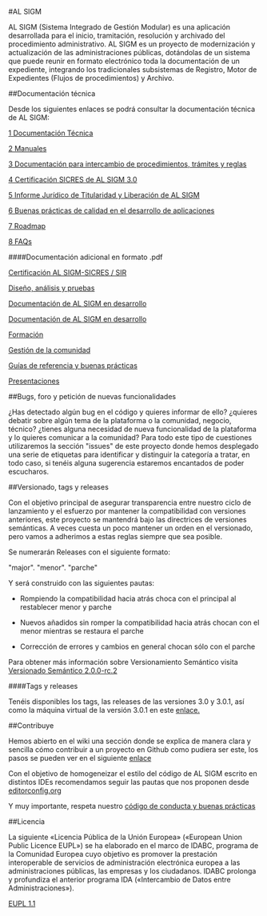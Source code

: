 #AL SIGM

AL SIGM (Sistema Integrado de Gestión Modular) es una aplicación desarrollada para el inicio, tramitación, resolución y archivado del procedimiento administrativo. AL SIGM es un proyecto de modernización y actualización de las administraciones públicas, dotándolas de un sistema que puede reunir en formato electrónico toda la documentación de un expediente, integrando los tradicionales subsistemas de Registro, Motor de Expedientes (Flujos de procedimientos) y Archivo.

##Documentación técnica

Desde los siguientes enlaces se podrá consultar la documentación técnica de AL SIGM:

<a href="https://forja.cenatic.es/plugins/mediawiki/wiki/alsigm/index.php/P%C3%A1gina_principal#Documentaci.C3.B3n_t.C3.A9cnica" target="_new">1 Documentación Técnica</a>

<a href="https://forja.cenatic.es/plugins/mediawiki/wiki/alsigm/index.php/P%C3%A1gina_principal#Manuales
" target="_new">2 Manuales</a>

<a href="https://forja.cenatic.es/plugins/mediawiki/wiki/alsigm/index.php/P%C3%A1gina_principal#Documentaci.C3.B3n_para_intercambio_de_procedimientos.2C_tr.C3.A1mites_y_reglas" target="_new">3 Documentación para intercambio de procedimientos, trámites y reglas</a>

<a href="https://forja.cenatic.es/plugins/mediawiki/wiki/alsigm/index.php/Documentaci%C3%B3n" target="_new">4 Certificación SICRES de AL SIGM 3.0</a>

<a href="https://forja.cenatic.es/plugins/mediawiki/wiki/alsigm/index.php/Informe_Jur%C3%ADdico_de_Titularidad_y_Liberaci%C3%B3n" target="_new">5 Informe Jurídico de Titularidad y Liberación de AL SIGM</a>

<a href="https://forja.cenatic.es/plugins/mediawiki/wiki/alsigm/index.php/P%C3%A1gina_principal#Buenas_pr.C3.A1cticas_de_calidad_en_el_desarrollo_de_aplicaciones" target="_new">6 Buenas prácticas de calidad en el desarrollo de aplicaciones</a>

<a href="https://forja.cenatic.es/plugins/mediawiki/wiki/alsigm/index.php/Roadmap_de_AL_SIGM" target="_new">7 Roadmap</a>

<a href="https://forja.cenatic.es/plugins/mediawiki/wiki/alsigm/index.php/FAQs_-_Preguntas_frecuentes" target="_new">8 FAQs</a>

####Documentación adicional en formato .pdf

<a href="https://forja.cenatic.es/docman/?group_id=223&view=listfile&dirid=728" target="_new">Certificación AL SIGM-SICRES / SIR</a>

<a href="https://forja.cenatic.es/docman/?group_id=223&view=listfile&dirid=582" target="_new">Diseño, análisis y pruebas</a>

<a href="https://forja.cenatic.es/docman/?group_id=223&view=listfile&dirid=719" target="_new">Documentación de AL SIGM en desarrollo</a>

<a href="https://forja.cenatic.es/docman/?group_id=223&view=listfile&dirid=719" target="_new">Documentación de AL SIGM en desarrollo</a>


<a href="https://forja.cenatic.es/docman/?group_id=223&view=listfile&dirid=578" target="_new">Formación</a>


<a href="https://forja.cenatic.es/docman/?group_id=223&view=listfile&dirid=669" target="_new">Gestión de la comunidad</a>

<a href="https://forja.cenatic.es/docman/?group_id=223&view=listfile&dirid=577" target="_new">Guías de referencia y buenas prácticas</a>

<a href="https://forja.cenatic.es/docman/?group_id=223&view=listfile&dirid=576" target="_new">Presentaciones</a>

##Bugs, foro y petición de nuevas funcionalidades

¿Has detectado algún bug en el código y quieres informar de ello? ¿quieres debatir sobre algún tema de la plataforma o la comunidad, negocio, técnico? ¿tienes alguna necesidad de nueva funcionalidad de la plataforma y lo quieres comunicar a la comunidad? Para todo este tipo de cuestiones utilizaremos la sección "issues" de este proyecto donde hemos desplegado una serie de etiquetas para identificar y distinguir la categoría a tratar, en todo caso, si tenéis alguna sugerencia estaremos encantados de poder escucharos.

##Versionado, tags y releases

Con el objetivo principal de asegurar transparencia entre nuestro ciclo de lanzamiento y el esfuerzo por mantener la compatibilidad con versiones anteriores, este proyecto se mantendrá bajo las directrices de versiones semánticas. A veces cuesta un poco mantener un orden en el versionado, pero vamos a adherimos a estas reglas siempre que sea posible.

Se numerarán Releases con el siguiente formato:

"major". "menor". "parche"

Y será construido con las siguientes pautas:

* Rompiendo la compatibilidad hacia atrás choca con el principal al restablecer menor y parche

* Nuevos añadidos sin romper la compatibilidad hacia atrás chocan con el menor mientras se restaura el parche

* Corrección de errores y cambios en general chocan sólo con el parche

Para obtener más información sobre Versionamiento Semántico visita <a href="http://semver.org/lang/es/" target="_new">Versionado Semántico 2.0.0-rc.2</a>

####Tags y releases

Tenéis disponibles los tags, las releases de las versiones 3.0 y 3.0.1, así como la máquina virtual de la versión 3.0.1 en este <a href="https://github.com/Cenatic/alsigm/releases" target="_new">enlace.</a>

##Contribuye

Hemos abierto en el wiki una sección donde se explica de manera clara y sencilla cómo contribuir a un proyecto en Github como pudiera ser este, los pasos se pueden ver en el siguiente <a href="https://github.com/Cenatic/alsigm/wiki/Contribuye" target="_new">enlace</a>

Con el objetivo de homogeneizar el estilo del código de AL SIGM escrito en distintos IDEs recomendamos seguir las pautas que nos proponen desde <a href="editorconfig.org" target="_new">editorconfig.org</a>

Y muy importante, respeta nuestro <a href="https://github.com/Cenatic/alsigm/wiki/C%C3%B3digo-conducta" target="_new">código de conducta y buenas prácticas</a>

##Licencia

La siguiente «Licencia Pública de la Unión Europea» («European Union Public Licence EUPL») se ha elaborado en el marco de IDABC, programa de la Comunidad Europea cuyo objetivo es promover la prestación interoperable de servicios de administración electrónica europea a las administraciones públicas, las empresas y los ciudadanos. IDABC prolonga y profundiza el anterior programa IDA («Intercambio de Datos entre Administraciones»). 

<a href="https://joinup.ec.europa.eu/system/files/ES/EUPL%20v.1.1%20-%20Licencia.pdf" target="_new">EUPL 1.1</a>

